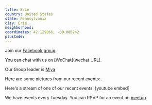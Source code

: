 ```yaml
---
title: Erie
country: United States
state: Pennsylvania
city: Erie
neighborhood: 
coordinates: 42.129066, -80.085242
plusCode:
---
```

Join our [Facebook group](https://www.facebook.com/groups/freecodecamp.erie.pa).

You can chat with us on [WeChat](wechat URL).

Our Group leader is [Miya](freecodecamp.org/miya)

Here are some pictures from our recent events:
![]().

Here's a stream of one of our recent events:
[youtube embed]

We have events every Tuesday. You can RSVP for an event on [meetup](meetupurl).
